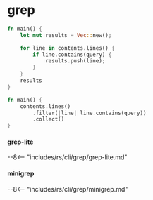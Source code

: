 # grep

```rs title="Loop"
fn main() {
    let mut results = Vec::new();

    for line in contents.lines() {
        if line.contains(query) {
            results.push(line);
        }
    }
    results
}
```

```rs title="filter"
fn main() {
    contents.lines()
        .filter(|line| line.contains(query))
        .collect()
}
```

#### grep-lite

--8<-- "includes/rs/cli/grep/grep-lite.md"

#### minigrep

--8<-- "includes/rs/cli/grep/minigrep.md"

